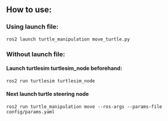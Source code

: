 ## How to use:

### Using launch file:
```
ros2 launch turtle_manipulation move_turtle.py
```

### Without launch file:
#### Launch turtlesim turtlesim_node beforehand:
```
ros2 run turtlesim turtlesim_node
```
#### Next launch turtle steering node
```
ros2 run turtle_manipulation move --ros-args --params-file config/params.yaml
```
